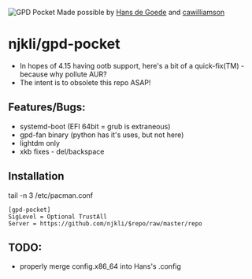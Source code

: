 ![GPD Pocket](https://raw.githubusercontent.com/njkli/gpd-pocket/master/imgs/pocket_arch.png "Yay Gimp!") Made possible by [Hans de Goede](https://github.com/jwrdegoede/linux-sunxi) and [cawilliamson](https://github.com/cawilliamson/ansible-gpdpocket)

# njkli/gpd-pocket
*  In hopes of 4.15 having ootb support, here's a bit of a quick-fix(TM) - because why pollute AUR?
*  The intent is to obsolete this repo ASAP!

## Features/Bugs:
* systemd-boot (EFI 64bit = grub is extraneous)
* gpd-fan binary (python has it's uses, but not here)
* lightdm only
* xkb fixes - del/backspace

## Installation
tail -n 3 /etc/pacman.conf
```
[gpd-pocket]
SigLevel = Optional TrustAll
Server = https://github.com/njkli/$repo/raw/master/repo
```

## TODO:

* properly merge config.x86_64 into Hans's .config
